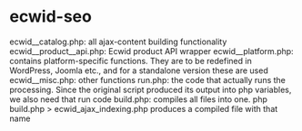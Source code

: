 ecwid-seo
=========
ecwid__catalog.php: all ajax-content building functionality
ecwid__product__api.php: Ecwid product API wrapper
ecwid__platform.php: contains platform-specific functions. They are to be redefined in WordPress, Joomla etc., and for a standalone version these are used
ecwid__misc.php: other functions
run.php: the code that actually runs the processing. Since the original script produced its output into php variables, we also need that run code
build.php: compiles all files into one. php build.php > ecwid_ajax_indexing.php produces a compiled file with that name

